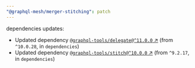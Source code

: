 ```yaml
---
"@graphql-mesh/merger-stitching": patch
---
```

dependencies updates:
  - Updated dependency [`@graphql-tools/delegate@^11.0.0` ↗︎](https://www.npmjs.com/package/@graphql-tools/delegate/v/11.0.0) (from `^10.0.28`, in `dependencies`)
  - Updated dependency [`@graphql-tools/stitch@^10.0.0` ↗︎](https://www.npmjs.com/package/@graphql-tools/stitch/v/10.0.0) (from `^9.2.17`, in `dependencies`)
